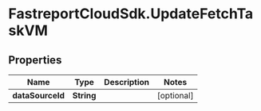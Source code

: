 # FastreportCloudSdk.UpdateFetchTaskVM

## Properties

Name | Type | Description | Notes
------------ | ------------- | ------------- | -------------
**dataSourceId** | **String** |  | [optional] 


